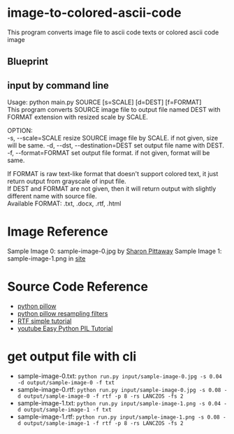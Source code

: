 # image-to-colored-ascii-code
This program converts image file to ascii code texts or colored ascii code image

## Blueprint
input by command line
---------------------
Usage: python main.py SOURCE [s=SCALE] [d=DEST] [f=FORMAT]  
This program converts SOURCE image file to output file named DEST with FORMAT extension with resized scale by SCALE.  
  
OPTION:  
  -s, --scale=SCALE					resize SOURCE image file by SCALE. if not given, size will be same.
  -d, --dst, --destination=DEST		set output file name with DEST.
  -f, --format=FORMAT				set output file format. if not given, format will be same.
  
If FORMAT is raw text-like format that doesn't support colored text, it just return output from grayscale of input file.  
If DEST and FORMAT are not given, then it will return output with slightly different name with source file.  
Available FORMAT: .txt, .docx, .rtf, .html

# Image Reference
Sample Image 0: sample-image-0.jpg by [Sharon Pittaway](https://unsplash.com/photos/iMdsjoiftZo?utm_source=unsplash&utm_medium=referral&utm_content=creditShareLink)
Sample Image 1: sample-image-1.png in [site](https://www.pngkey.com/maxpic/u2t4y3q8q8q8u2a9/)

# Source Code Reference
- [python pillow](https://pillow.readthedocs.io/en/stable/reference/Image.html)
- [python pillow resampling filters](https://pillow.readthedocs.io/en/stable/handbook/concepts.html#concept-filters)
- [RTF simple tutorial](http://www.pindari.com/rtf1.html)
- [youtube Easy Python PIL Tutorial](https://www.youtube.com/watch?v=v_raWlX7tZY&ab_channel=Kite)

# get output file with cli
- sample-image-0.txt: `python run.py input/sample-image-0.jpg -s 0.04 -d output/sample-image-0 -f txt`
- sample-image-0.rtf: `python run.py input/sample-image-0.jpg -s 0.08 -d output/sample-image-0 -f rtf -p 8 -rs LANCZOS -fs 2`
- sample-image-1.txt: `python run.py input/sample-image-1.png -s 0.04 -d output/sample-image-1 -f txt`
- sample-image-1.rtf: `python run.py input/sample-image-1.png -s 0.08 -d output/sample-image-1 -f rtf -p 8 -rs LANCZOS -fs 2`
